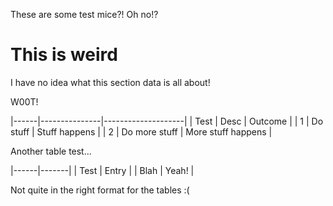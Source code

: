 These are some test mice?! Oh no!?

# This is weird

I have no idea what this section data is all about!

W00T!

|------|---------------|--------------------|
| Test | Desc          | Outcome            |
| 1    | Do stuff      | Stuff happens      |
| 2    | Do more stuff | More stuff happens |

Another table test...

|------|-------|
| Test | Entry |
| Blah | Yeah! |

Not quite in the right format for the tables :(
